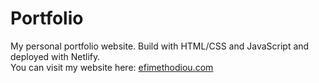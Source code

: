 # Portfolio
My personal portfolio website. Build with HTML/CSS and JavaScript and deployed with Netlify.\
You can visit my website here:  [ efimethodiou.com](https://efimethodiou.com/)
